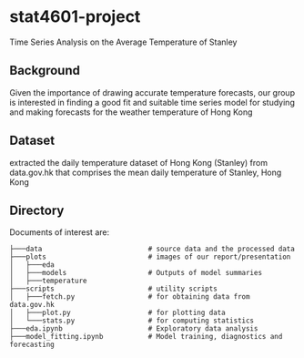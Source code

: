 # stat4601-project
Time Series Analysis on the Average Temperature of Stanley

## Background
Given the importance of drawing accurate temperature forecasts, our group is interested in finding a good fit and suitable time series model for studying and making forecasts for the weather temperature of Hong Kong
## Dataset
 extracted the daily temperature dataset of Hong Kong (Stanley) from data.gov.hk that comprises the mean daily temperature of Stanley, Hong Kong

## Directory
Documents of interest are: 
```
├───data                          # source data and the processed data
├───plots                         # images of our report/presentation
│   ├───eda       
│   ├───models                    # Outputs of model summaries
│   ├───temperature
├───scripts                       # utility scripts
│   ├───fetch.py                  # for obtaining data from data.gov.hk
│   ├───plot.py                   # for plotting data
│   └───stats.py                  # for computing statistics
├───eda.ipynb                     # Exploratory data analysis
├───model_fitting.ipynb           # Model training, diagnostics and forecasting
```